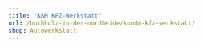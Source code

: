 ```yaml
---
title: "K&M KFZ-Werkstatt"
url: /buchholz-in-der-nordheide/kundm-kfz-werkstatt/
shop: Autowerkstatt
---
```

